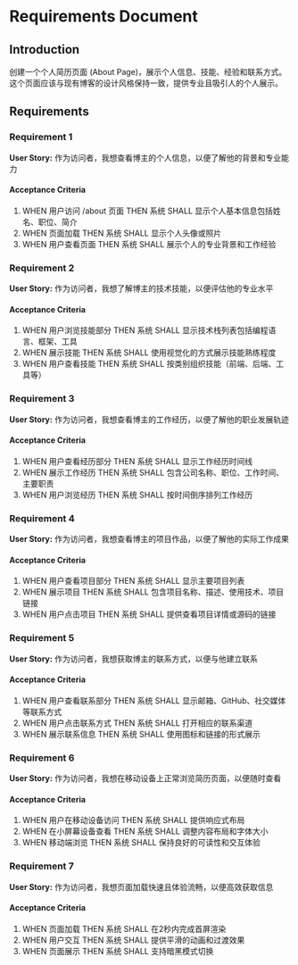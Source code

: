# Requirements Document

## Introduction

创建一个个人简历页面 (About Page)，展示个人信息、技能、经验和联系方式。这个页面应该与现有博客的设计风格保持一致，提供专业且吸引人的个人展示。

## Requirements

### Requirement 1

**User Story:** 作为访问者，我想查看博主的个人信息，以便了解他的背景和专业能力

#### Acceptance Criteria

1. WHEN 用户访问 /about 页面 THEN 系统 SHALL 显示个人基本信息包括姓名、职位、简介
2. WHEN 页面加载 THEN 系统 SHALL 显示个人头像或照片
3. WHEN 用户查看页面 THEN 系统 SHALL 展示个人的专业背景和工作经验

### Requirement 2

**User Story:** 作为访问者，我想了解博主的技术技能，以便评估他的专业水平

#### Acceptance Criteria

1. WHEN 用户浏览技能部分 THEN 系统 SHALL 显示技术栈列表包括编程语言、框架、工具
2. WHEN 展示技能 THEN 系统 SHALL 使用视觉化的方式展示技能熟练程度
3. WHEN 用户查看技能 THEN 系统 SHALL 按类别组织技能（前端、后端、工具等）

### Requirement 3

**User Story:** 作为访问者，我想查看博主的工作经历，以便了解他的职业发展轨迹

#### Acceptance Criteria

1. WHEN 用户查看经历部分 THEN 系统 SHALL 显示工作经历时间线
2. WHEN 展示工作经历 THEN 系统 SHALL 包含公司名称、职位、工作时间、主要职责
3. WHEN 用户浏览经历 THEN 系统 SHALL 按时间倒序排列工作经历

### Requirement 4

**User Story:** 作为访问者，我想查看博主的项目作品，以便了解他的实际工作成果

#### Acceptance Criteria

1. WHEN 用户查看项目部分 THEN 系统 SHALL 显示主要项目列表
2. WHEN 展示项目 THEN 系统 SHALL 包含项目名称、描述、使用技术、项目链接
3. WHEN 用户点击项目 THEN 系统 SHALL 提供查看项目详情或源码的链接

### Requirement 5

**User Story:** 作为访问者，我想获取博主的联系方式，以便与他建立联系

#### Acceptance Criteria

1. WHEN 用户查看联系部分 THEN 系统 SHALL 显示邮箱、GitHub、社交媒体等联系方式
2. WHEN 用户点击联系方式 THEN 系统 SHALL 打开相应的联系渠道
3. WHEN 展示联系信息 THEN 系统 SHALL 使用图标和链接的形式展示

### Requirement 6

**User Story:** 作为访问者，我想在移动设备上正常浏览简历页面，以便随时查看

#### Acceptance Criteria

1. WHEN 用户在移动设备访问 THEN 系统 SHALL 提供响应式布局
2. WHEN 在小屏幕设备查看 THEN 系统 SHALL 调整内容布局和字体大小
3. WHEN 移动端浏览 THEN 系统 SHALL 保持良好的可读性和交互体验

### Requirement 7

**User Story:** 作为访问者，我想页面加载快速且体验流畅，以便高效获取信息

#### Acceptance Criteria

1. WHEN 页面加载 THEN 系统 SHALL 在2秒内完成首屏渲染
2. WHEN 用户交互 THEN 系统 SHALL 提供平滑的动画和过渡效果
3. WHEN 页面展示 THEN 系统 SHALL 支持暗黑模式切换